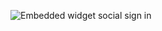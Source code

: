 <div class="common-image-format">

![Embedded widget social sign in](/img/oie-embedded-sdk/oie-embedded-widget-use-case-social-sign-in.png
 "Embedded widget social sign in")

</div>
